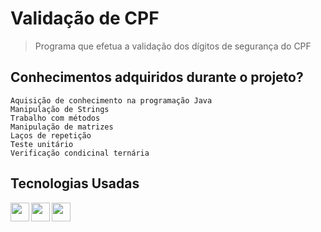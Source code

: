 # Validação de CPF

> Programa que efetua a validação dos dígitos de segurança do CPF

## Conhecimentos adquiridos durante o projeto?
```
Aquisição de conhecimento na programação Java
Manipulação de Strings
Trabalho com métodos
Manipulação de matrizes
Laços de repetição
Teste unitário
Verificação condicinal ternária
```


## Tecnologias Usadas
 <a href="#"><img src="https://github.com/manzano-pje/imagens/blob/master/monochrome_large.png"  align="left" height="30em"/></a>
 <a href="#"><img src="https://cdn.jsdelivr.net/gh/devicons/devicon/icons/intellij/intellij-original.svg"  align="left" height="30em"/></a>
<a href="#"><img src="https://cdn.jsdelivr.net/gh/devicons/devicon/icons/java/java-original.svg"  align="left" height="30em" /></a>
<br>
